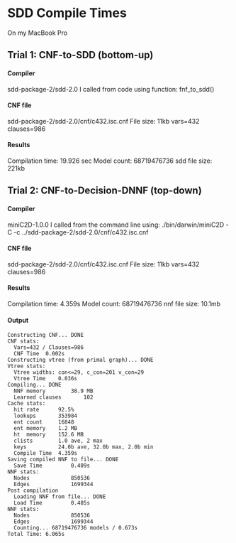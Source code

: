 # SDD Compile Times

On my MacBook Pro

## Trial 1: CNF-to-SDD  (bottom-up)

#### Compiler
sdd-package-2/sdd-2.0
I called from code using function: fnf_to_sdd()

#### CNF file
sdd-package-2/sdd-2.0/cnf/c432.isc.cnf
File size: 11kb
vars=432
clauses=986

#### Results
Compilation time: 19.926 sec
Model count: 68719476736
sdd file size: 221kb

## Trial 2: CNF-to-Decision-DNNF (top-down)

#### Compiler
miniC2D-1.0.0
I called from the command line using:
./bin/darwin/miniC2D -C -c ../sdd-package-2/sdd-2.0/cnf/c432.isc.cnf

#### CNF file
sdd-package-2/sdd-2.0/cnf/c432.isc.cnf
File size: 11kb
vars=432
clauses=986


#### Results
Compilation time: 4.359s
Model count: 68719476736
nnf file size: 10.1mb

#### Output
```
Constructing CNF... DONE
CNF stats: 
  Vars=432 / Clauses=986
  CNF Time	0.002s
Constructing vtree (from primal graph)... DONE
Vtree stats:
  Vtree widths: con<=29, c_con=201 v_con=29
  Vtree Time	0.036s
Compiling... DONE
  NNF memory      	38.9 MB
  Learned clauses      	102
Cache stats:
  hit rate   	92.5%
  lookups    	353984
  ent count  	16848
  ent memory 	1.2 MB
  ht  memory 	152.6 MB
  clists     	1.0 ave, 2 max
  keys       	24.0b ave, 32.0b max, 2.0b min
  Compile Time	4.359s
Saving compiled NNF to file... DONE
  Save Time       	0.409s
NNF stats:
  Nodes           	850536
  Edges           	1699344
Post compilation
  Loading NNF from file... DONE
  Load Time       	0.485s
NNF stats:
  Nodes           	850536
  Edges           	1699344
  Counting... 68719476736 models / 0.673s
Total Time: 6.065s
```
